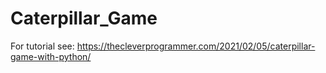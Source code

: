 # Caterpillar_Game

For tutorial see: 
https://thecleverprogrammer.com/2021/02/05/caterpillar-game-with-python/
